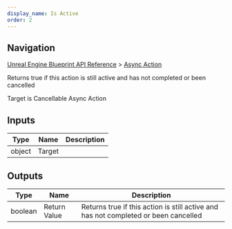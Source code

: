```yaml
---
display_name: Is Active
order: 2
---
```

## Navigation

[Unreal Engine Blueprint API Reference](https://dev.epicgames.com/documentation/en-us/unreal-engine/BlueprintAPI) > [Async Action](https://dev.epicgames.com/documentation/en-us/unreal-engine/BlueprintAPI/AsyncAction)

Returns true if this action is still active and has not completed or been cancelled

Target is Cancellable Async Action

## Inputs

| Type | Name | Description |
| --- | --- | --- |
| object | Target |  |

## Outputs

| Type | Name | Description |
| --- | --- | --- |
| boolean | Return Value | Returns true if this action is still active and has not completed or been cancelled |
